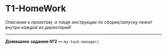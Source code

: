 # T1-HomeWork

*Описания к проектам, а такде инструкции по сборке/запуску лежат внутри каждой из директорий!*

---

**Домашнее задание №2 —** `my-task-manager/`
